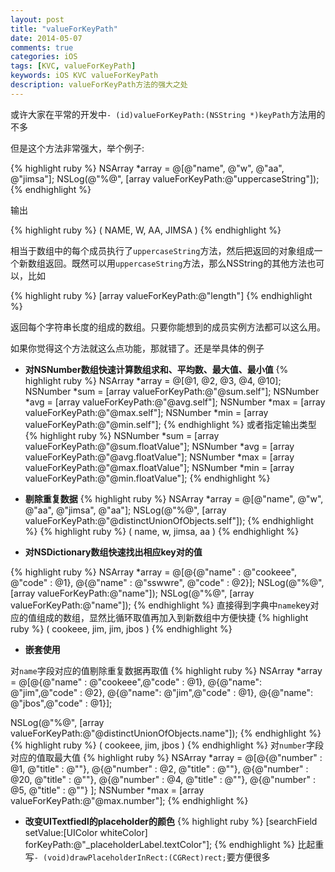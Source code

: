```yaml
---
layout: post
title: "valueForKeyPath"
date: 2014-05-07
comments: true
categories: iOS
tags: [KVC, valueForKeyPath]
keywords: iOS KVC valueForKeyPath
description: valueForKeyPath方法的强大之处
---
```

或许大家在平常的开发中`- (id)valueForKeyPath:(NSString *)keyPath`方法用的不多

但是这个方法非常强大，举个例子:

{% highlight ruby %}
NSArray *array = @[@"name", @"w", @"aa", @"jimsa"];
NSLog(@"%@", [array valueForKeyPath:@"uppercaseString"]);
{% endhighlight %}

输出

{% highlight ruby %}
(
    NAME,
    W,
    AA,
    JIMSA
)
{% endhighlight %}

相当于数组中的每个成员执行了`uppercaseString`方法，然后把返回的对象组成一个新数组返回。既然可以用`uppercaseString`方法，那么NSString的其他方法也可以，比如

{% highlight ruby %}
[array valueForKeyPath:@"length"]
{% endhighlight %}

返回每个字符串长度的组成的数组。只要你能想到的成员实例方法都可以这么用。

如果你觉得这个方法就这么点功能，那就错了。还是举具体的例子

- __对NSNumber数组快速计算数组求和、平均数、最大值、最小值__
{% highlight ruby %}
NSArray *array = @[@1, @2, @3, @4, @10];
NSNumber *sum = [array valueForKeyPath:@"@sum.self"];
NSNumber *avg = [array valueForKeyPath:@"@avg.self"];
NSNumber *max = [array valueForKeyPath:@"@max.self"];
NSNumber *min = [array valueForKeyPath:@"@min.self"];
{% endhighlight %}
或者指定输出类型
{% highlight ruby %}
NSNumber *sum = [array valueForKeyPath:@"@sum.floatValue"];
NSNumber *avg = [array valueForKeyPath:@"@avg.floatValue"];
NSNumber *max = [array valueForKeyPath:@"@max.floatValue"];
NSNumber *min = [array valueForKeyPath:@"@min.floatValue"];
{% endhighlight %}




* __剔除重复数据__
{% highlight ruby %}
NSArray *array = @[@"name", @"w", @"aa", @"jimsa", @"aa"];
NSLog(@"%@", [array valueForKeyPath:@"@distinctUnionOfObjects.self"]);
{% endhighlight %}
{% highlight ruby %}
(
    name,
    w,
    jimsa,
    aa
)
{% endhighlight %}


* __对NSDictionary数组快速找出相应key对的值__

{% highlight ruby %}
    NSArray *array = @[@{@"name" : @"cookeee",
                         @"code" : @1},
                       @{@"name" : @"sswwre",
                         @"code" : @2}];
    NSLog(@"%@", [array valueForKeyPath:@"name"]);
    NSLog(@"%@", [array valueForKeyPath:@"name"]);
{% endhighlight %}
直接得到字典中`name`key对应的值组成的数组，显然比循环取值再加入到新数组中方便快捷
{% highlight ruby %}
(
    cookeee,
    jim,
    jim,
    jbos
)
{% endhighlight %}

* **嵌套使用**

对`name`字段对应的值剔除重复数据再取值
{% highlight ruby %}
NSArray *array = @[@{@"name" : @"cookeee",@"code" : @1},
                    @{@"name": @"jim",@"code" : @2},
                    @{@"name": @"jim",@"code" : @1},
                    @{@"name": @"jbos",@"code" : @1}];

NSLog(@"%@", [array valueForKeyPath:@"@distinctUnionOfObjects.name"]);
{% endhighlight %}
{% highlight ruby %}
(
    cookeee,
    jim,
    jbos
)
{% endhighlight %}
对`number`字段对应的值取最大值
{% highlight ruby %}
NSArray *array = @[@{@"number" : @1, @"title" : @""},
                   @{@"number" : @2, @"title" : @""},
                   @{@"number" : @20, @"title" : @""},
                   @{@"number" : @4, @"title" : @""},
                   @{@"number" : @5, @"title" : @""}
];
NSNumber *max = [array valueForKeyPath:@"@max.number"];
{% endhighlight %}

* __改变UITextfiedl的placeholder的颜色__
{% highlight ruby %}
    [searchField setValue:[UIColor whiteColor] forKeyPath:@"_placeholderLabel.textColor"];
{% endhighlight %}
比起重写`- (void)drawPlaceholderInRect:(CGRect)rect;`要方便很多

